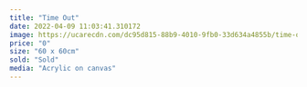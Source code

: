 ```yaml
---
title: "Time Out"
date: 2022-04-09 11:03:41.310172
image: https://ucarecdn.com/dc95d815-88b9-4010-9fb0-33d634a4855b/time-out.jpg
price: "0"
size: "60 x 60cm"
sold: "Sold"
media: "Acrylic on canvas"
---
```


